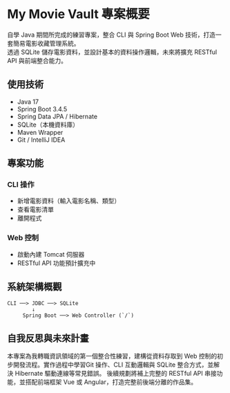 # My Movie Vault 專案概要

自學 Java 期間所完成的練習專案，整合 CLI 與 Spring Boot Web 技術，打造一套簡易電影收藏管理系統。  
透過 SQLite 儲存電影資料，並設計基本的資料操作邏輯，未來將擴充 RESTful API 與前端整合能力。

## 使用技術

- Java 17
- Spring Boot 3.4.5
- Spring Data JPA / Hibernate
- SQLite（本機資料庫）
- Maven Wrapper
- Git / IntelliJ IDEA

## 專案功能

### CLI 操作
- 新增電影資料（輸入電影名稱、類型）
- 查看電影清單
- 離開程式

### Web 控制
- 啟動內建 Tomcat 伺服器
- RESTful API 功能預計擴充中

## 系統架構概觀

```
CLI ──> JDBC ──> SQLite
        ↓
     Spring Boot ──> Web Controller (`/`)
```


## 自我反思與未來計畫

本專案為我轉職資訊領域的第一個整合性練習，建構從資料存取到 Web 控制的初步開發流程。實作過程中學習Git 操作、CLI 互動邏輯與 SQLite 整合方式，並解決 Hibernate 驅動連線等常見錯誤。
後續規劃將補上完整的 RESTful API 串接功能，並搭配前端框架 Vue 或 Angular，打造完整前後端分離的作品集。
